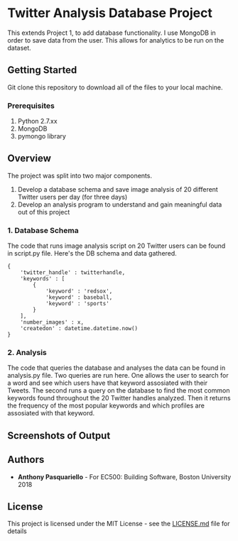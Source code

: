# Twitter Analysis Database Project
This extends Project 1, to add database functionality. I use MongoDB in order to save data from the user. This allows for analytics to be run on the dataset. 

## Getting Started
Git clone this repository to download all of the files to your local machine.

### Prerequisites
1. Python 2.7.xx
1. MongoDB
1. pymongo library

## Overview
The project was split into two major components.
1. Develop a database schema and save image analysis of 20 different Twitter users per day (for three days)
2. Develop an analysis program to understand and gain meaningful data out of this project

### 1. Database Schema
The code that runs image analysis script on 20 Twitter users can be found in script.py file. Here's the DB schema and data gathered.
```
{
    'twitter_handle' : twitterhandle,
    'keywords' : [
        {
            'keyword' : 'redsox',
            'keyword' : baseball,
            'keyword' : 'sports'
        }
    ],
    'number_images' : x,
    'createdon' : datetime.datetime.now()
}
```

### 2. Analysis
The code that queries the database and analyses the data can be found in analysis.py file. Two queries are run here. One allows the user to search for a word and see which users have that keyword assosiated with their Tweets. The second runs a query on the database to find the most common keywords found throughout the 20 Twitter handles analyzed. Then it returns the frequency of the most popular keywords and which profiles are assosiated with that keyword. 


## Screenshots of Output

## Authors

* **Anthony Pasquariello** - For EC500: Building Software, Boston University 2018


## License

This project is licensed under the MIT License - see the [LICENSE.md](https://github.com/antpas/EC500C1/blob/master/LICENSE) file for details
